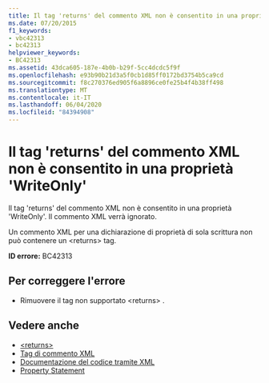 ```yaml
---
title: Il tag 'returns' del commento XML non è consentito in una proprietà 'WriteOnly'
ms.date: 07/20/2015
f1_keywords:
- vbc42313
- bc42313
helpviewer_keywords:
- BC42313
ms.assetid: 43dca605-187e-4b0b-b29f-5cc4dcdc5f9f
ms.openlocfilehash: e93b90b21d3a5f0cb1d85ff0172bd3754b5ca9cd
ms.sourcegitcommit: f8c270376ed905f6a8896ce0fe25b4f4b38ff498
ms.translationtype: MT
ms.contentlocale: it-IT
ms.lasthandoff: 06/04/2020
ms.locfileid: "84394908"
---
```

# <a name="xml-comment-tag-returns-is-not-permitted-on-a-writeonly-property"></a>Il tag 'returns' del commento XML non è consentito in una proprietà 'WriteOnly'
Il tag 'returns' del commento XML non è consentito in una proprietà 'WriteOnly'. Il commento XML verrà ignorato.  
  
 Un commento XML per una dichiarazione di proprietà di sola scrittura non può contenere un \<returns> tag.  
  
 **ID errore:** BC42313  
  
## <a name="to-correct-this-error"></a>Per correggere l'errore  
  
- Rimuovere il tag non supportato \<returns> .  
  
## <a name="see-also"></a>Vedere anche

- [\<returns>](../language-reference/xmldoc/returns.md)
- [Tag di commento XML](../language-reference/xmldoc/index.md)
- [Documentazione del codice tramite XML](../programming-guide/program-structure/documenting-your-code-with-xml.md)
- [Property Statement](../language-reference/statements/property-statement.md)
